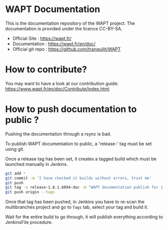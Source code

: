 WAPT Documentation
==================

This is the documentation repository of the WAPT project. The documentation is provided under the licence CC-BY-SA.

* Official Site : https://wapt.fr/
* Documentation : https://wapt.fr/en/doc/
* Official git repo : https://github.com/tranquilit/WAPT

How to contribute?
==================

You may want to have a look at our contribution guide: https://www.wapt.fr/en/doc/Contribute/index.html


How to push documentation to public ?
=====================================

Pushing the documentation through a rsync is bad.

To publish WAPT documentation to public, a 'release-' tag must be set using git.

Once a release tag has been set, it creates a tagged build which must be launched manually in Jenkins.

```bash
git add *
git commit -m 'I have checked it builds without errors, trust me'
git push
git tag -a release-1.8.1.6694-doc -m "WAPT documentation publish for 1.8.1.6694"
git push origin --tags
```

Once that tag has been pushed, in Jenkins you have to re-scan the multibranches project and go to `Tags` tab, select your tag and build it.

Wait for the entire build to go through, it will publish everything according to JenkinsFile procedure.
